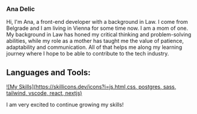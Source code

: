 ### Ana Delic 


Hi, I'm Ana, a front-end developer with a background in Law. I come from Belgrade and I am living in Vienna for some time now. I am a mom of one.
My background in Law has honed my critical thinking and problem-solving abilities, while my role as a mother has taught me the value of patience, adaptability and communication. All of that helps me along my learning journey where I hope to be able to contribute to the tech industry. 



## Languages and Tools:
[![My Skills](https://skillicons.dev/icons?i=js,html,css, postgres, sass, tailwind, vscode, react, nextjs)](https://skillicons.dev)

I am very excited to continue growing my skills!



